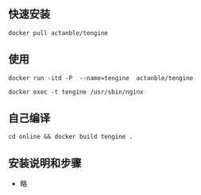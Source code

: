## 快速安装
```
docker pull actanble/tengine 
```


## 使用
```
docker run -itd -P  --name=tengine  actanble/tengine  

docker exec -t tengine /usr/sbin/nginx 
```


## 自己编译
```
cd online && docker build tengine . 
```


## 安装说明和步骤

- 略

